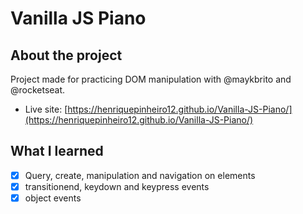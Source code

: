 # Vanilla JS Piano

## About the project

Project made for practicing DOM manipulation with @maykbrito and @rocketseat.

- Live site: [https://henriquepinheiro12.github.io/Vanilla-JS-Piano/](https://henriquepinheiro12.github.io/Vanilla-JS-Piano/)

## What I learned

- [X] Query, create, manipulation and navigation on elements 
- [X] transitionend, keydown and keypress events 
- [X] object events